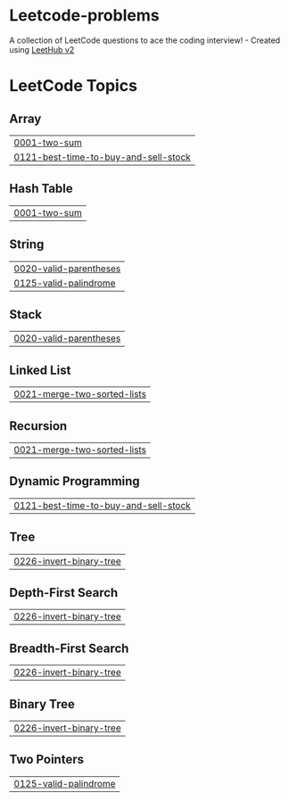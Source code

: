 # Leetcode-problems
A collection of LeetCode questions to ace the coding interview! - Created using [LeetHub v2](https://github.com/arunbhardwaj/LeetHub-2.0)

<!---LeetCode Topics Start-->
# LeetCode Topics
## Array
|  |
| ------- |
| [0001-two-sum](https://github.com/ELIOTT-BONTE/Leetcode-problems/tree/master/0001-two-sum) |
| [0121-best-time-to-buy-and-sell-stock](https://github.com/ELIOTT-BONTE/Leetcode-problems/tree/master/0121-best-time-to-buy-and-sell-stock) |
## Hash Table
|  |
| ------- |
| [0001-two-sum](https://github.com/ELIOTT-BONTE/Leetcode-problems/tree/master/0001-two-sum) |
## String
|  |
| ------- |
| [0020-valid-parentheses](https://github.com/ELIOTT-BONTE/Leetcode-problems/tree/master/0020-valid-parentheses) |
| [0125-valid-palindrome](https://github.com/ELIOTT-BONTE/Leetcode-problems/tree/master/0125-valid-palindrome) |
## Stack
|  |
| ------- |
| [0020-valid-parentheses](https://github.com/ELIOTT-BONTE/Leetcode-problems/tree/master/0020-valid-parentheses) |
## Linked List
|  |
| ------- |
| [0021-merge-two-sorted-lists](https://github.com/ELIOTT-BONTE/Leetcode-problems/tree/master/0021-merge-two-sorted-lists) |
## Recursion
|  |
| ------- |
| [0021-merge-two-sorted-lists](https://github.com/ELIOTT-BONTE/Leetcode-problems/tree/master/0021-merge-two-sorted-lists) |
## Dynamic Programming
|  |
| ------- |
| [0121-best-time-to-buy-and-sell-stock](https://github.com/ELIOTT-BONTE/Leetcode-problems/tree/master/0121-best-time-to-buy-and-sell-stock) |
## Tree
|  |
| ------- |
| [0226-invert-binary-tree](https://github.com/ELIOTT-BONTE/Leetcode-problems/tree/master/0226-invert-binary-tree) |
## Depth-First Search
|  |
| ------- |
| [0226-invert-binary-tree](https://github.com/ELIOTT-BONTE/Leetcode-problems/tree/master/0226-invert-binary-tree) |
## Breadth-First Search
|  |
| ------- |
| [0226-invert-binary-tree](https://github.com/ELIOTT-BONTE/Leetcode-problems/tree/master/0226-invert-binary-tree) |
## Binary Tree
|  |
| ------- |
| [0226-invert-binary-tree](https://github.com/ELIOTT-BONTE/Leetcode-problems/tree/master/0226-invert-binary-tree) |
## Two Pointers
|  |
| ------- |
| [0125-valid-palindrome](https://github.com/ELIOTT-BONTE/Leetcode-problems/tree/master/0125-valid-palindrome) |
<!---LeetCode Topics End-->